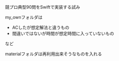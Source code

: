 競プロ典型90問をSwiftで実装する試み

my_ownフォルダは

- ACしたが想定解法と違うもの
- 間違いではないが時間が想定時間に入っていないもの

など

materialフォルダは再利用出来そうなものを入れる


